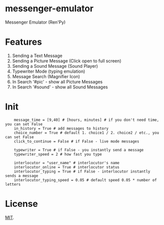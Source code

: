 # messenger-emulator
Messenger Emulator (Ren'Py)

# Features
  1. Sending a Text Message
  2. Sending a Picture Message (Click open to full screen)
  3. Sending a Sound Message (Sound Player)
  4. Typewriter Mode (typing emulation)
  5. Message Search (Magnifier Icon)
  6. In Search '#pic' - show all Picture Messages
  7. In Search '#sound' - show all Sound Messages
  
 # Init
```
    message_time = [9,40] # [hours, minutes] # if you don't need time, you can set False
    in_history = True # add messages to history
    choice_number = True # default 1. choice1 / 2. choice2 / etc., you can set False
    click_to_continue = False # if False - live mode messages

    typewriter = True # if False - you instantly send a message
    typewriter_speed = 2 # how fast you type

    interlocutor = "user_name" # interlocutor's name
    interlocutor_online = True # interlocutor status
    interlocutor_typing = True # if False - interlocutor instantly sends a message
    interlocutor_typing_speed = 0.05 # default speed 0.05 * number of letters

```

# License
[MIT](https://github.com/sDextra/messenger-emulator/blob/master/LICENSE/).
